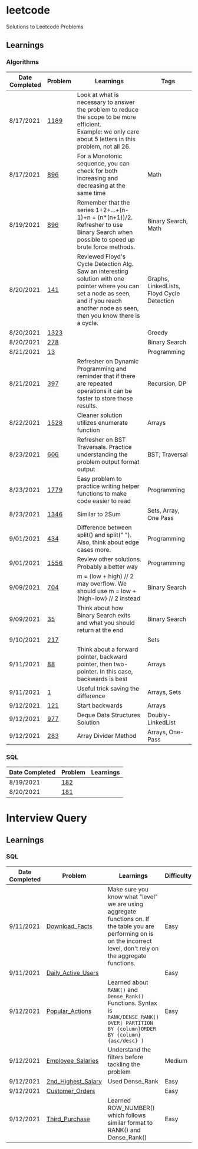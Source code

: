 # leetcode

Solutions to Leetcode Problems

## Learnings

### Algorithms

| Date Completed | Problem                                                                                 | Learnings                                                                                                                                                                                   | Tags                                       |
| -------------- | --------------------------------------------------------------------------------------- | ------------------------------------------------------------------------------------------------------------------------------------------------------------------------------------------- | ------------------------------------------ |
| 8/17/2021      | [1189](Python_Solutions/1189_Maximum_Number_of_Balloons.py)                             | Look at what is necessary to answer the problem to reduce the scope to be more efficient. <br /> Example: we only care about 5 letters in this problem, not all 26.                         |                                            |
| 8/17/2021      | [896](Python_Solutions/896_Monotonic_Array.py)                                          | For a Monotonic sequence, you can check for both increasing and decreasing at the same time                                                                                                 | Math                                       |
| 8/19/2021      | [896](Python_Solutions/441_Arranging_Coins.py)                                          | Remember that the series 1+2+...+(n-1)+n = (n\*(n+1))/2. Refresher to use Binary Search when possible to speed up brute force methods.                                                      | Binary Search, Math                        |
| 8/20/2021      | [141](Python_Solutions/141_Linked_List_Cycle.py)                                        | Reviewed Floyd's Cycle Detection Alg. Saw an interesting solution with one pointer where you can set a node as seen, and if you reach another node as seen, then you know there is a cycle. | Graphs, LinkedLists, Floyd Cycle Detection |
| 8/20/2021      | [1323](Python_Solutions/1323_Maximum_69_Number.py)                                      |                                                                                                                                                                                             | Greedy                                     |
| 8/20/2021      | [278](Python_Solutions/278_First_Bad_Version.py)                                        |                                                                                                                                                                                             | Binary Search                              |
| 8/21/2021      | [13](Python_Solutions/13_Roman_to_Integer.py)                                           |                                                                                                                                                                                             | Programming                                |
| 8/21/2021      | [397](Python_Solutions/397_Integer_Replacement.py)                                      | Refresher on Dynamic Programming and reminder that if there are repeated operations it can be faster to store those results.                                                                | Recursion, DP                              |
| 8/22/2021      | [1528](Python_Solutions/1528_Shuffle_String.py)                                         | Cleaner solution utilizes enumerate function                                                                                                                                                | Arrays                                     |
| 8/23/2021      | [606](Python_Solutions/606_Construct_String_from_Binary_Tree.py)                        | Refresher on BST Traversals. Practice understanding the problem output format output                                                                                                        | BST, Traversal                             |
| 8/23/2021      | [1779](Python_Solutions/1779_Find_Nearest_Point_That_Has_the_Same_X_or_Y_Coordinate.py) | Easy problem to practice writing helper functions to make code easier to read                                                                                                               | Programming                                |
| 8/23/2021      | [1346](Python_Solutions/1346_Check_If_N_and_Its_Double_Exist.py)                        | Similar to 2Sum                                                                                                                                                                             | Sets, Array, One Pass                      |
| 9/01/2021      | [434](Python_Solutions/434_Number_of_Segments_in_a_String.py)                           | Difference between split() and split(" "). Also, think about edge cases more.                                                                                                               | Programming                                |
| 9/01/2021      | [1556](Python_Solutions/1556_Thousand_Separator.py)                                     | Review other solutions. Probably a better way                                                                                                                                               | Programming                                |
| 9/09/2021      | [704](Python_Solutions/704_Binary_Search.py)                                            | m = (low + high) // 2 may overflow. We should use m = low + (high-low) // 2 instead                                                                                                         | Binary Search                              |
| 9/09/2021      | [35](Python_Solutions/35_Search_Insert_Position.py)                                     | Think about how Binary Search exits and what you should return at the end                                                                                                                   | Binary Search                              |
| 9/10/2021      | [217](Python_Solutions/217_Contains_Duplicate.py)                                       |                                                                                                                                                                                             | Sets                                       |
| 9/11/2021      | [88](Python_Solutions/88_Merge_Sorted_Array.py)                                         | Think about a forward pointer, backward pointer, then two-pointer. In this case, backwards is best                                                                                          | Arrays                                     |
| 9/11/2021      | [1](Python_Solutions/1_Two_Sum.py)                                                      | Useful trick saving the difference                                                                                                                                                          | Arrays, Sets                               |
| 9/12/2021      | [121](Python_Solutions/121_Best_Time_to_Buy_and_Sell_Stock.py)                          | Start backwards                                                                                                                                                                             | Arrays                                     |
| 9/12/2021      | [977](Python_Solutions/977_Squares_of_a_Sorted_Array.py)                                | Deque Data Structures Solution                                                                                                                                                              | Doubly-LinkedList                          |
| 9/12/2021      | [283](Python_Solutions/283_Move_Zeroes.py)                                              | Array Divider Method                                                                                                                                                                        | Arrays, One-Pass                           |

### SQL

| Date Completed | Problem                                                                 | Learnings |
| -------------- | ----------------------------------------------------------------------- | --------- |
| 8/19/2021      | [182](SQL_Solutions/182_Duplicate_Emails.sql)                           |           |
| 8/20/2021      | [181](SQL_Solutions/181_Employees_Earning_More_Than_Their_Managers.sql) |           |

# Interview Query

## Learnings

### SQL

| Date Completed | Problem                                                      | Learnings                                                                                                                                                                 | Difficulty |
| -------------- | ------------------------------------------------------------ | ------------------------------------------------------------------------------------------------------------------------------------------------------------------------- | ---------- |
| 9/11/2021      | [Download_Facts](Interview_Query/Download_Facts.sql)         | Make sure you know what "level" we are using aggregate functions on. If the table you are performing on is on the incorrect level, don't rely on the aggregate functions. | Easy       |
| 9/11/2021      | [Daily_Active_Users](Interview_Query/Daily_Active_Users.sql) |                                                                                                                                                                           | Easy       |
| 9/12/2021      | [Popular_Actions](Interview_Query/Popular_Actions.sql)       | Learned about `RANK()` and `Dense_Rank()` Functions. Syntax is `RANK/DENSE_RANK() OVER( PARTITION BY {column}ORDER BY {column} {asc/desc} )`                              | Easy       |
| 9/12/2021      | [Employee_Salaries](Interview_Query/Employee_Salaries.sql)   | Understand the filters before tackling the problem                                                                                                                        | Medium     |
| 9/12/2021      | [2nd_Highest_Salary](Interview_Query/2nd_Highest_Salary.sql) | Used Dense_Rank                                                                                                                                                           | Easy       |
| 9/12/2021      | [Customer_Orders](Interview_Query/Customer_Orders.sql)       |                                                                                                                                                                           | Easy       |
| 9/12/2021      | [Third_Purchase](Interview_Query/Third_Purchase.sql)         | Learned ROW_NUMBER() which follows similar format to RANK() and Dense_Rank()                                                                                              | Easy       |
